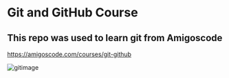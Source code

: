 # Git and GitHub Course

## This repo was used to learn git from Amigoscode

https://amigoscode.com/courses/git-github

![gitimage](https://github.com/Sbaiden94/learning-gits/assets/50967628/8abb79b7-25a2-4544-8217-02f2891dd54a)
